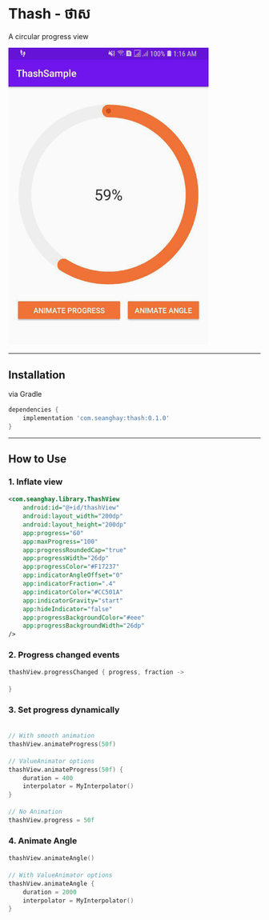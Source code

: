

# Thash - ថាស

A circular progress view


<img src="https://raw.githubusercontent.com/seanghay/thash/master/art/thash-01.png" width="400" />


--------

## Installation

via Gradle

```gradle
dependencies {
    implementation 'com.seanghay:thash:0.1.0'
}
```

---------
## How to Use

### 1. Inflate view

```xml
<com.seanghay.library.ThashView
    android:id="@+id/thashView"
    android:layout_width="200dp"
    android:layout_height="200dp"
    app:progress="60"
    app:maxProgress="100"
    app:progressRoundedCap="true"
    app:progressWidth="26dp"
    app:progressColor="#F17237"
    app:indicatorAngleOffset="0"
    app:indicatorFraction=".4"
    app:indicatorColor="#CC501A"
    app:indicatorGravity="start"
    app:hideIndicator="false"
    app:progressBackgroundColor="#eee"
    app:progressBackgroundWidth="26dp"
/>
```


### 2. Progress changed events

```kotlin
thashView.progressChanged { progress, fraction ->

}
```

### 3. Set progress dynamically

```kotlin

// With smooth animation
thashView.animateProgress(50f)

// ValueAnimator options
thashView.animateProgress(50f) {
    duration = 400
    interpolator = MyInterpolator()
}

// No Animation
thashView.progress = 50f
```

### 4. Animate Angle
```kotlin
thashView.animateAngle()

// With ValueAnimator options
thashView.animateAngle {
    duration = 2000
    interpolator = MyInterpolator()
}
```
